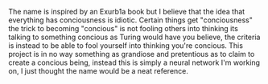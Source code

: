 The name is inspired by an Exurb1a book but I believe that the idea that everything has conciousness is idiotic. Certain things get "conciousness" the trick to becoming "concious" is not fooling others into thinking its talking to something concious as Turing would have you believe, the criteria is instead to be able to fool yourself into thinking you're concious. This project is in no way something as grandiose and pretentious as to claim to create a concious being, instead this is simply a neural network I'm working on, I just thought the name would be a neat reference.
